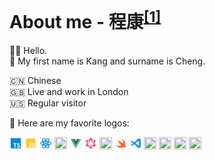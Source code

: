 <h1>About me - 程康<sup><a href="https://translate.google.com/#view=home&op=translate&sl=zh-CN&tl=en&text=%E7%A8%8B%E5%BA%B7" alt="How to pronounce 程康">[1]</a></sup></h1>

👋🏻 Hello. <br/>💬 My first name is Kang and surname is Cheng.

🇨🇳 Chinese <br/>🇬🇧 Live and work in London <br/>🇺🇸 Regular visitor


💬 Here are my favorite logos:
  
<p>
  <img src="https://raw.githubusercontent.com/PKief/vscode-material-icon-theme/master/icons/typescript.svg" width="20" height="20" />
  <img src="https://raw.githubusercontent.com/PKief/vscode-material-icon-theme/master/icons/javascript.svg" width="20" height="20" />
  <img src="https://raw.githubusercontent.com/PKief/vscode-material-icon-theme/master/icons/react_ts.svg" width="20" height="20" />
  <img src="https://redux.js.org/img/redux.svg" width="20" height="20" />
  <img src="https://raw.githubusercontent.com/PKief/vscode-material-icon-theme/master/icons/vue.svg" width="20" height="20" />
  <img src="https://raw.githubusercontent.com/PKief/vscode-material-icon-theme/master/icons/graphql.svg" width="20" height="20" />
  <img src="https://firebase.google.com/downloads/brand-guidelines/SVG/logo-logomark.svg" width="20" height="20" />
  <img src="https://raw.githubusercontent.com/PKief/vscode-material-icon-theme/master/icons/swift.svg" width="20" height="20" />
  <img src="https://raw.githubusercontent.com/PKief/vscode-material-icon-theme/master/icons/vscode.svg" width="20" height="20" />
  <img src="https://gw.alipayobjects.com/zos/rmsportal/KDpgvguMpGfqaHPjicRK.svg" width="20" height="20" />
  <img src="https://material-ui.com/static/logo_raw.svg" width="20" height="20" />
  <img src="https://cdn.sstatic.net/Sites/stackoverflow/company/Img/logos/so/so-icon.svg?v=f13ebeedfa9e" width="20" height="20" />
  <img src="https://image.flaticon.com/icons/svg/2111/2111432.svg" width="20" height="20" />
</p>

